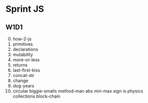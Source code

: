 # Sprint JS
## W1D1
0. how-2-js
1. primitives
2. declarations
3. mutability
4. more-or-less
5. returns
6. last-first-kiss
7. concat-str
8. change
9. dog-years
10. circular
biggie-smalls
method-man
abs
min-max
sign
is
physics
collections
block-chain
